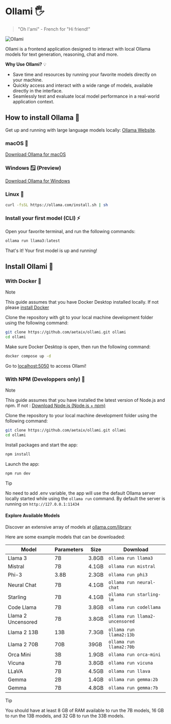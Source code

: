 # Ollami 🖐️
> "Oh l'ami" - French for "Hi friend!"

![Ollami](./Ollami-screenshot.png)

Ollami is a frontend application designed to interact with local Ollama models for text generation, reasoning, chat and more.

**Why Use Ollami?** 💡

- Save time and resources by running your favorite models directly on your machine.
- Quickly access and interact with a wide range of models, available directly in the interface.
- Seamlessly test and evaluate local model performance in a real-world application context.

## How to install Ollama 🤝

Get up and running with large language models locally: [Ollama Website](https://ollama.com).

### macOS 🍎 

[Download Ollama for macOS](https://ollama.com/download/Ollama-darwin.zip)

### Windows 🪟 (Preview)

[Download Ollama for Windows](https://ollama.com/download/OllamaSetup.exe)

### Linux 🐧 
```bash
curl -fsSL https://ollama.com/install.sh | sh
```

### Install your first model (CLI) ⚡

Open your favorite terminal, and run the following commands:

```bash
ollama run llama3:latest
```
That's it! Your first model is up and running!

## Install Ollami 🔧

### With Docker 🐳

> [!NOTE] 
> This guide assumes that you have Docker Desktop installed locally. If not please [install Docker](https://docs.docker.com/get-docker/)

Clone the repository with git to your local machine development folder using the following command: 

```bash
git clone https://github.com/aetaix/ollami.git ollami
cd ollami
```

Make sure Docker Desktop is open, then run the following command:

```bash
docker compose up -d
```
Go to [localhost:5050](http://localhost:5050) to access Ollami!

### With NPM (Developpers only) 🧰

> [!NOTE] 
> This guide assumes that you have installed the latest version of Node.js and npm. If not : [Download Node.js (Node.js + npm)](https://nodejs.org/en/download/)

Clone the repository to your local machine development folder using the following command: 

```bash
git clone https://github.com/aetaix/ollami.git ollami
cd ollami
```

Install packages and start the app:

```bash
npm install
```

Launch the app:

```bash
npm run dev
```

> [!TIP]
> No need to add .env variable, the app will use the default Ollama server locally started while using the `ollama run` command. By default the server is running on `http://127.0.0.1:11434`

#### Explore Available Models

Discover an extensive array of models at [ollama.com/library](https://ollama.com/library "ollama model library")

Here are some example models that can be downloaded:

| Model              | Parameters | Size  | Download                       |
| ------------------ | ---------- | ----- | ------------------------------ |
| Llama 3            | 7B         | 3.8GB | `ollama run llama3`            |
| Mistral            | 7B         | 4.1GB | `ollama run mistral`           |
| Phi-3              | 3.8B       | 2.3GB | `ollama run phi3`               |
| Neural Chat        | 7B         | 4.1GB | `ollama run neural-chat`       |
| Starling           | 7B         | 4.1GB | `ollama run starling-lm`       |
| Code Llama         | 7B         | 3.8GB | `ollama run codellama`         |
| Llama 2 Uncensored | 7B         | 3.8GB | `ollama run llama2-uncensored` |
| Llama 2 13B        | 13B        | 7.3GB | `ollama run llama2:13b`        |
| Llama 2 70B        | 70B        | 39GB  | `ollama run llama2:70b`        |
| Orca Mini          | 3B         | 1.9GB | `ollama run orca-mini`         |
| Vicuna             | 7B         | 3.8GB | `ollama run vicuna`            |
| LLaVA              | 7B         | 4.5GB | `ollama run llava`             |
| Gemma              | 2B         | 1.4GB | `ollama run gemma:2b`          |
| Gemma              | 7B         | 4.8GB | `ollama run gemma:7b`          |

> [!TIP]  
> You should have at least 8 GB of RAM available to run the 7B models, 16 GB to run the 13B models, and 32 GB to run the 33B models.